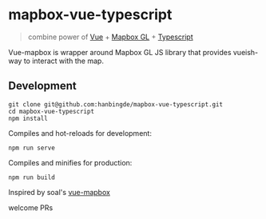 # mapbox-vue-typescript
> combine power of  [Vue](https://vuejs.org/) +  [Mapbox GL](https://mapbox.com/mapbox-gl-js) + [Typescript](http://www.typescriptlang.org/)

Vue-mapbox is wrapper around Mapbox GL JS library that provides vueish-way to interact with the map.

## Development
```
git clone git@github.com:hanbingde/mapbox-vue-typescript.git
cd mapbox-vue-typescript
npm install
```

Compiles and hot-reloads for development:
```
npm run serve
```

Compiles and minifies for production:
```
npm run build
```



Inspired by soal's [vue-mapbox](https://github.com/soal/vue-mapbox)

welcome PRs
